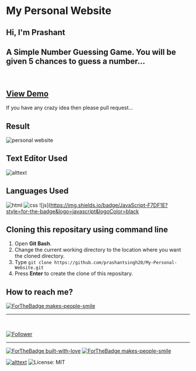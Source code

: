 # My Personal Website
## Hi, I'm Prashant 
## A Simple Number Guessing Game. You will be given 5 chances to guess a number...
<br>

## [View Demo](https://prashantsingh20.github.io/My-Personal-Website/)

If you have any crazy idea then please pull request...

## Result
![personal website](https://user-images.githubusercontent.com/68744875/124653747-4d2d5800-debb-11eb-8234-b970ae1e5a89.PNG)




## Text Editor Used
![alttext](https://img.shields.io/badge/Visual_Studio_Code-0078D4?style=for-the-badge&logo=visual%20studio%20code&logoColor=white)

## Languages Used
<p float="left">

 ![html](https://img.shields.io/badge/HTML5-E34F26?style=for-the-badge&logo=html5&logoColor=white)
 ![css](https://img.shields.io/badge/CSS3-1572B6?style=for-the-badge&logo=css3&logoColor=white)
 ![js](https://img.shields.io/badge/JavaScript-F7DF1E?style=for-the-badge&logo=javascript&logoColor=black
</p>

 ## Cloning this repositary using command line
 1. Open **Git Bash**.
 1. Change the current working directory to the location where you want the cloned directory.
 1. Type `git clone https://github.com/prashantsingh20/My-Personal-Website.git`
 1. Press **Enter** to create the clone of this repositary.
 


 ## How to reach me?
 [ ![ForTheBadge makes-people-smile](https://img.shields.io/badge/Gmail-D14836?style=for-the-badge&logo=gmail&logoColor=white)](mailto:prashantsingh.prashant20@gmail.com)
 <hr>
 <br>

[![Follower](https://img.shields.io/github/followers/prashantsingh20?style=social)](https://github.com/prashantsingh20)
 <hr>
 <p float="left">

[![ForTheBadge built-with-love](https://forthebadge.com/images/badges/built-with-love.svg)](https://github.com/prashantsingh20)
[ ![ForTheBadge makes-people-smile](https://forthebadge.com/images/badges/makes-people-smile.svg)](https://github.com/prashantsingh20)

</p>

[![alttext](https://img.shields.io/badge/GitHub-100000?style=for-the-badge&logo=github&logoColor=white)](https://github.com/prashantsingh20)
![License: MIT](https://img.shields.io/badge/License-MIT-black.svg)

